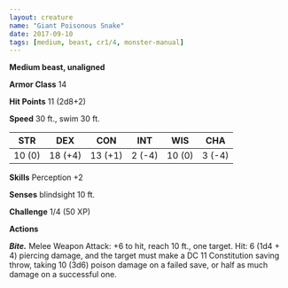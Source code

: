 ```yaml
---
layout: creature
name: "Giant Poisonous Snake"
date: 2017-09-10
tags: [medium, beast, cr1/4, monster-manual]
---
```


**Medium beast, unaligned**

**Armor Class** 14

**Hit Points** 11 (2d8+2)

**Speed** 30 ft., swim 30 ft.

|   STR   |   DEX   |   CON   |   INT   |   WIS   |   CHA   |
|:-----:|:-----:|:-----:|:-----:|:-----:|:-----:|
| 10 (0) | 18 (+4) | 13 (+1) | 2 (-4) | 10 (0) | 3 (-4) |

**Skills** Perception +2

**Senses** blindsight 10 ft.

**Challenge** 1/4 (50 XP)

**Actions**

***Bite.*** Melee Weapon Attack: +6 to hit, reach 10 ft., one target. Hit: 6 (1d4 + 4) piercing damage, and the target must make a DC 11 Constitution saving throw, taking 10 (3d6) poison damage on a failed save, or half as much damage on a successful one.

